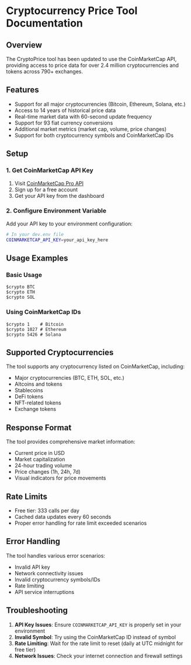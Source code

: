 # Cryptocurrency Price Tool Documentation

## Overview
The CryptoPrice tool has been updated to use the CoinMarketCap API, providing access to price data for over 2.4 million cryptocurrencies and tokens across 790+ exchanges.

## Features
- Support for all major cryptocurrencies (Bitcoin, Ethereum, Solana, etc.)
- Access to 14 years of historical price data
- Real-time market data with 60-second update frequency
- Support for 93 fiat currency conversions
- Additional market metrics (market cap, volume, price changes)
- Support for both cryptocurrency symbols and CoinMarketCap IDs

## Setup

### 1. Get CoinMarketCap API Key
1. Visit [CoinMarketCap Pro API](https://pro.coinmarketcap.com/)
2. Sign up for a free account
3. Get your API key from the dashboard

### 2. Configure Environment Variable
Add your API key to your environment configuration:

```bash
# In your dev.env file
COINMARKETCAP_API_KEY=your_api_key_here
```

## Usage Examples

### Basic Usage
```
$crypto BTC
$crypto ETH
$crypto SOL
```

### Using CoinMarketCap IDs
```
$crypto 1    # Bitcoin
$crypto 1027 # Ethereum
$crypto 5426 # Solana
```

## Supported Cryptocurrencies
The tool supports any cryptocurrency listed on CoinMarketCap, including:
- Major cryptocurrencies (BTC, ETH, SOL, etc.)
- Altcoins and tokens
- Stablecoins
- DeFi tokens
- NFT-related tokens
- Exchange tokens

## Response Format
The tool provides comprehensive market information:
- Current price in USD
- Market capitalization
- 24-hour trading volume
- Price changes (1h, 24h, 7d)
- Visual indicators for price movements

## Rate Limits
- Free tier: 333 calls per day
- Cached data updates every 60 seconds
- Proper error handling for rate limit exceeded scenarios

## Error Handling
The tool handles various error scenarios:
- Invalid API key
- Network connectivity issues
- Invalid cryptocurrency symbols/IDs
- Rate limiting
- API service interruptions

## Troubleshooting
1. **API Key Issues**: Ensure `COINMARKETCAP_API_KEY` is properly set in your environment
2. **Invalid Symbol**: Try using the CoinMarketCap ID instead of symbol
3. **Rate Limiting**: Wait for the rate limit to reset (daily at UTC midnight for free tier)
4. **Network Issues**: Check your internet connection and firewall settings

